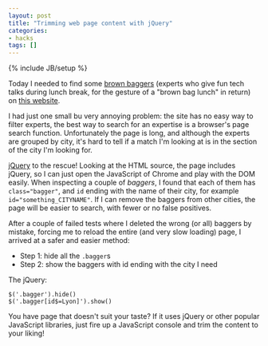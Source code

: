 ```yaml
---
layout: post
title: "Trimming web page content with jQuery"
categories:
- hacks
tags: []
---
```

{% include JB/setup %}

Today I needed to find some [brown baggers][1]
(experts who give fun tech talks during lunch break,
for the gesture of a "brown bag lunch" in return) on [this website][2].

I had just one small bu very annoying problem:
the site has no easy way to filter experts,
the best way to search for an expertise is a browser's page search function.
Unfortunately the page is long,
and although the experts are grouped by city,
it's hard to tell if a match I'm looking at is in the section of the city I'm looking for.

[jQuery][3] to the rescue!
Looking at the HTML source,
the page includes jQuery,
so I can just open the JavaScript of Chrome and play with the DOM easily.
When inspecting a couple of *baggers*,
I found that each of them has `class="bagger"`,
and `id` ending with the name of their city,
for example `id="something_CITYNAME"`.
If I can remove the baggers from other cities,
the page will be easier to search,
with fewer or no false positives.

After a couple of failed tests where I deleted the wrong (or all) baggers by mistake,
forcing me to reload the entire (and very slow loading) page,
I arrived at a safer and easier method:

- Step 1: hide all the `.bagger`s
- Step 2: show the baggers with id ending with the city I need

The jQuery:

    $('.bagger').hide()
    $('.bagger[id$=Lyon]').show()

You have page that doesn't suit your taste?
If it uses jQuery or other popular JavaScript libraries,
just fire up a JavaScript console and trim the content to your liking!

[1]: http://en.wikipedia.org/wiki/Brown_bag_seminar
[2]: http://www.brownbaglunch.fr/baggers.html
[3]: http://jquery.com/
